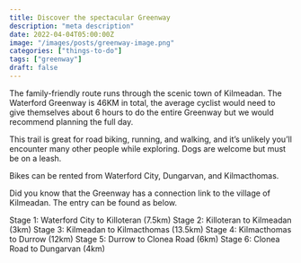 ```yaml
---
title: Discover the spectacular Greenway
description: "meta description"
date: 2022-04-04T05:00:00Z
image: "/images/posts/greenway-image.png"
categories: ["things-to-do"]
tags: ["greenway"]
draft: false
---
```


The family-friendly route runs through the scenic town of Kilmeadan. The Waterford Greenway is 46KM in total, the average cyclist would need to give themselves about 6 hours to do the entire Greenway but we would recommend planning the full day.

This trail is great for road biking, running, and walking, and it’s unlikely you’ll encounter many other people while exploring. Dogs are welcome but must be on a leash.

Bikes can be rented from Waterford City, Dungarvan, and Kilmacthomas.

Did you know that the Greenway has a connection link to the village of Kilmeadan. The entry can be found as below.




Stage 1: Waterford City to Killoteran (7.5km)
Stage 2: Killoteran to Kilmeadan (3km)
Stage 3: Kilmeadan to Kilmacthomas (13.5km)
Stage 4: Kilmacthomas to Durrow (12km)
Stage 5: Durrow to Clonea Road (6km)
Stage 6: Clonea Road to Dungarvan (4km)